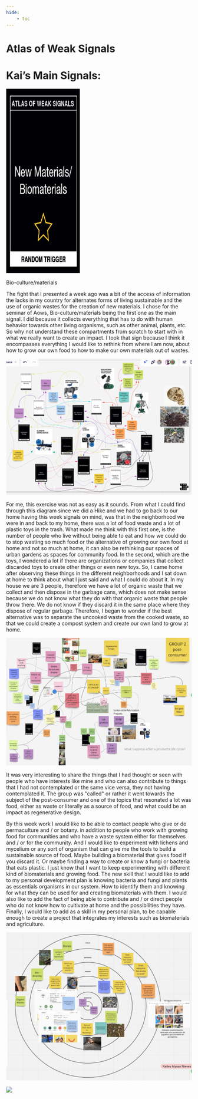 ```yaml
---
hide:
    - toc
---
```


# Atlas of Weak Signals

<h1> Kai’s Main Signals: </h1>

<img src= "../../images/signal.png" alt="Photo of Main Signal" width="200" height="500">

Bio-culture/materials

The fight that I presented a week ago was a bit of the access of information the lacks in my country for alternates forms of living sustainable and the use of organic wastes for the creation of new materials. I chose for the seminar of Aows, Bio-culture/materials being the first one as the main signal. I did because it collects everything that has to do with human behavior towards other living organisms, such as other animal, plants, etc. So why not understand these compartments from scratch to start with in what we really want to create an impact. I took that sign because I think it encompasses everything I would like to rethink from where I am now, about how to grow our own food to how to make our own materials out of wastes.

<img src= "../../images/w.png" alt="Photo of Main Signals in Miro">

For me, this exercise was not as easy as it sounds. From what I could find through this diagram since we did a Hike and we had to go back to our home having this week signals on mind, was that in the neighborhood we were in and back to my home, there was a lot of food waste and a lot of plastic toys in the trash. What made me think with this first one, is the number of people who live without being able to eat and how we could do to stop wasting so much food or the alternative of growing our own food at home and not so much at home, it can also be rethinking our spaces of urban gardens as spaces for community food. In the second, which are the toys, I wondered a lot if there are organizations or companies that collect discarded toys to create other things or even new toys. So, I came home after observing these things in the different neighborhoods and I sat down at home to think about what I just said and what I could do about it. In my house we are 3 people, therefore we have a lot of organic waste that we collect and then dispose in the garbage cans, which does not make sense because we do not know what they do with that organic waste that people throw there. We do not know if they discard it in the same place where they dispose of regular garbage. Therefore, I began to wonder if the best alternative was to separate the uncooked waste from the cooked waste, so that we could create a compost system and create our own land to grow at home. 

<img src= "../../images/GroupDiscussion.jpg" alt="Photo of Group Discussion">


It was very interesting to share the things that I had thought or seen with people who have interests like mine and who can also contribute to things that I had not contemplated or the same vice versa, they not having contemplated it. The group was "called" or rather it went towards the subject of the post-consumer and one of the topics that resonated a lot was food, either as waste or literally as a source of food, and what could be an impact as regenerative design.

By this week work I would like to be able to contact people who give or do permaculture and / or botany. in addition to people who work with growing food for communities and who have a waste system either for themselves and / or for the community. And I would like to experiment with lichens and mycelium or any sort of organism that can give me the tools to build a sustainable source of food. Maybe building a biomaterial that gives food if you discard it. Or maybe finding a way to create or know a fungi or bacteria that eats plastic. I just know that I want to keep experimenting with different kind of biomaterials and growing food.
The new skill that I would like to add to my personal development plan is knowing bacteria and fungi and plants as essentials organisms in our system. How to identify them and knowing for what they can be used for and creating biomaterials with them. I would also like to add the fact of being able to contribute and / or direct people who do not know how to cultivate at home and the possibilities they have. Finally, I would like to add as a skill in my personal plan, to be capable enough to create a project that integrates my interests such as biomaterials and agriculture.

<img src= "../../images/Diagram.jpg" alt="Photo of Group Discussion">

![](../images/MT01/scorpio_blow.jpg)
